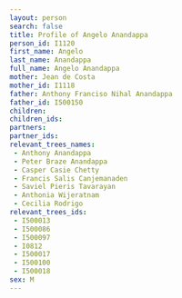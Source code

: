 ```yaml
---
layout: person
search: false
title: Profile of Angelo Anandappa
person_id: I1120
first_name: Angelo
last_name: Anandappa
full_name: Angelo Anandappa
mother: Jean de Costa
mother_id: I1118
father: Anthony Franciso Nihal Anandappa
father_id: I500150
children:
children_ids:
partners:
partner_ids:
relevant_trees_names:
 - Anthony Anandappa
 - Peter Braze Anandappa
 - Casper Casie Chetty
 - Francis Salis Canjemanaden
 - Saviel Pieris Tavarayan
 - Anthonia Wijeratnam
 - Cecilia Rodrigo
relevant_trees_ids:
 - I500013
 - I500086
 - I500097
 - I0812
 - I500017
 - I500100
 - I500018
sex: M
---
```


